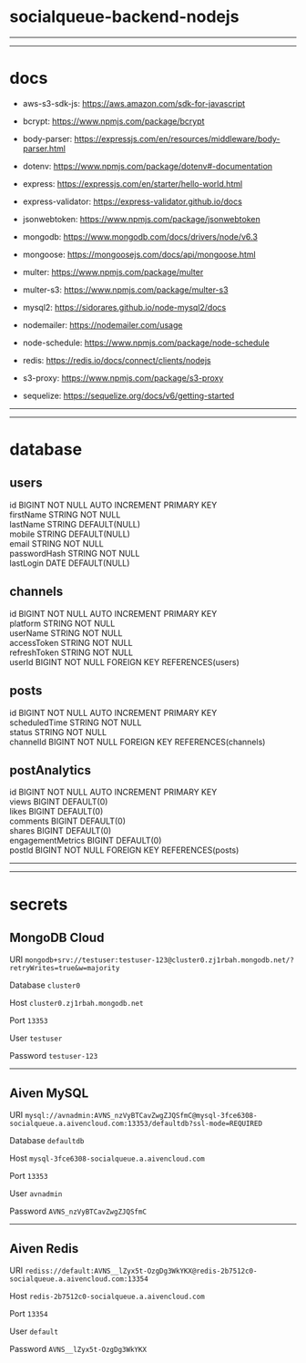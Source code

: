 # socialqueue-backend-nodejs

---
---

# docs

- aws-s3-sdk-js: https://aws.amazon.com/sdk-for-javascript

- bcrypt: https://www.npmjs.com/package/bcrypt

- body-parser: https://expressjs.com/en/resources/middleware/body-parser.html

- dotenv: https://www.npmjs.com/package/dotenv#-documentation

- express: https://expressjs.com/en/starter/hello-world.html

- express-validator: https://express-validator.github.io/docs

- jsonwebtoken: https://www.npmjs.com/package/jsonwebtoken

- mongodb: https://www.mongodb.com/docs/drivers/node/v6.3

- mongoose: https://mongoosejs.com/docs/api/mongoose.html

- multer: https://www.npmjs.com/package/multer

- multer-s3: https://www.npmjs.com/package/multer-s3

- mysql2: https://sidorares.github.io/node-mysql2/docs

- nodemailer: https://nodemailer.com/usage

- node-schedule: https://www.npmjs.com/package/node-schedule

- redis: https://redis.io/docs/connect/clients/nodejs

- s3-proxy: https://www.npmjs.com/package/s3-proxy

- sequelize: https://sequelize.org/docs/v6/getting-started

---
---

# database

## users
id  BIGINT NOT NULL AUTO INCREMENT PRIMARY KEY \
firstName   STRING   NOT NULL \
lastName    STRING    DEFAULT(NULL) \
mobile  STRING  DEFAULT(NULL) \
email   STRING   NOT NULL \
passwordHash    STRING    NOT NULL \
lastLogin   DATE    DEFAULT(NULL)

## channels
id  BIGINT NOT NULL AUTO INCREMENT PRIMARY KEY \
platform    STRING  NOT NULL \
userName    STRING  NOT NULL \
accessToken    STRING  NOT NULL \
refreshToken    STRING  NOT NULL \
userId  BIGINT  NOT NULL    FOREIGN KEY REFERENCES(users)

## posts
id  BIGINT NOT NULL AUTO INCREMENT PRIMARY KEY \
scheduledTime   STRING  NOT NULL \
status  STRING  NOT NULL \
channelId  BIGINT  NOT NULL    FOREIGN KEY REFERENCES(channels)

## postAnalytics
id  BIGINT NOT NULL AUTO INCREMENT PRIMARY KEY \
views   BIGINT  DEFAULT(0) \
likes   BIGINT  DEFAULT(0) \
comments    BIGINT  DEFAULT(0) \
shares  BIGINT  DEFAULT(0) \
engagementMetrics   BIGINT  DEFAULT(0) \
postId  BIGINT  NOT NULL    FOREIGN KEY REFERENCES(posts)

---
---

# secrets

## MongoDB Cloud

URI `mongodb+srv://testuser:testuser-123@cluster0.zj1rbah.mongodb.net/?retryWrites=true&w=majority`

Database `cluster0`

Host `cluster0.zj1rbah.mongodb.net`

Port `13353`

User `testuser`

Password `testuser-123`

---

## Aiven MySQL

URI `mysql://avnadmin:AVNS_nzVyBTCavZwgZJQSfmC@mysql-3fce6308-socialqueue.a.aivencloud.com:13353/defaultdb?ssl-mode=REQUIRED`

Database `defaultdb`

Host `mysql-3fce6308-socialqueue.a.aivencloud.com`

Port `13353`

User `avnadmin`

Password `AVNS_nzVyBTCavZwgZJQSfmC`

---

## Aiven Redis

URI `rediss://default:AVNS__lZyx5t-OzgDg3WkYKX@redis-2b7512c0-socialqueue.a.aivencloud.com:13354`

Host `redis-2b7512c0-socialqueue.a.aivencloud.com`

Port `13354`

User `default`

Password `AVNS__lZyx5t-OzgDg3WkYKX`

